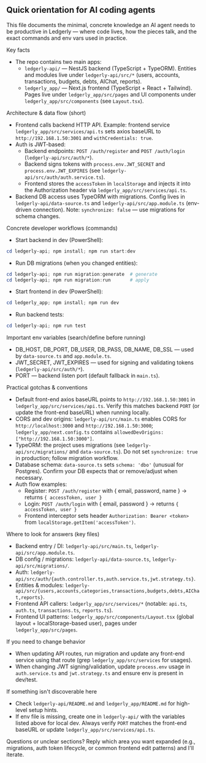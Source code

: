 ## Quick orientation for AI coding agents

This file documents the minimal, concrete knowledge an AI agent needs to be productive in Ledgerly — where code lives, how the pieces talk, and the exact commands and env vars used in practice.

Key facts
- The repo contains two main apps:
  - `ledgerly-api/` — NestJS backend (TypeScript + TypeORM). Entities and modules live under `ledgerly-api/src/*` (users, accounts, transactions, budgets, debts, AIChat, reports).
  - `ledgerly_app/` — Next.js frontend (TypeScript + React + Tailwind). Pages live under `ledgerly_app/src/pages` and UI components under `ledgerly_app/src/components` (see `Layout.tsx`).

Architecture & data flow (short)
- Frontend calls backend HTTP API. Example: frontend service `ledgerly_app/src/services/api.ts` sets axios baseURL to `http://192.168.1.50:3001` and `withCredentials: true`.
- Auth is JWT-based:
  - Backend endpoints: `POST /auth/register` and `POST /auth/login` (`ledgerly-api/src/auth/*`).
  - Backend signs tokens with `process.env.JWT_SECRET` and `process.env.JWT_EXPIRES` (see `ledgerly-api/src/auth/auth.service.ts`).
  - Frontend stores the `accessToken` in `localStorage` and injects it into the Authorization header via `ledgerly_app/src/services/api.ts`.
- Backend DB access uses TypeORM with migrations. Config lives in `ledgerly-api/data-source.ts` and `ledgerly-api/src/app.module.ts` (env-driven connection). Note: `synchronize: false` — use migrations for schema changes.

Concrete developer workflows (commands)
- Start backend in dev (PowerShell):
```powershell
cd ledgerly-api; npm install; npm run start:dev
```
- Run DB migrations (when you changed entities):
```powershell
cd ledgerly-api; npm run migration:generate  # generate
cd ledgerly-api; npm run migration:run       # apply
```
- Start frontend in dev (PowerShell):
```powershell
cd ledgerly_app; npm install; npm run dev
```
- Run backend tests:
```powershell
cd ledgerly-api; npm run test
```

Important env variables (search/define before running)
- DB_HOST, DB_PORT, DB_USER, DB_PASS, DB_NAME, DB_SSL — used by `data-source.ts` and `app.module.ts`.
- JWT_SECRET, JWT_EXPIRES — used for signing and validating tokens (`ledgerly-api/src/auth/*`).
- PORT — backend listen port (default fallback in `main.ts`).

Practical gotchas & conventions
- Default front-end axios baseURL points to `http://192.168.1.50:3001` in `ledgerly_app/src/services/api.ts`. Verify this matches backend `PORT` (or update the front-end baseURL) when running locally.
- CORS and dev origins: `ledgerly-api/src/main.ts` enables CORS for `http://localhost:3000` and `http://192.168.1.50:3000`; `ledgerly_app/next.config.ts` contains `allowedDevOrigins: ["http://192.168.1.50:3000"]`.
- TypeORM: the project uses migrations (see `ledgerly-api/src/migrations/` and `data-source.ts`). Do not set `synchronize: true` in production; follow migration workflow.
- Database schema: `data-source.ts` sets `schema: 'dbo'` (unusual for Postgres). Confirm your DB expects that or remove/adjust when necessary.
- Auth flow examples:
  - Register: `POST /auth/register` with { email, password, name } → returns `{ accessToken, user }`
  - Login: `POST /auth/login` with { email, password } → returns `{ accessToken, user }`
  - Frontend interceptor sets header `Authorization: Bearer <token>` from `localStorage.getItem('accessToken')`.

Where to look for answers (key files)
- Backend entry / DI: `ledgerly-api/src/main.ts`, `ledgerly-api/src/app.module.ts`.
- DB config / migrations: `ledgerly-api/data-source.ts`, `ledgerly-api/src/migrations/`.
- Auth: `ledgerly-api/src/auth/{auth.controller.ts,auth.service.ts,jwt.strategy.ts}`.
- Entities & modules: `ledgerly-api/src/{users,accounts,categories,transactions,budgets,debts,AIChat,reports}`.
- Frontend API callers: `ledgerly_app/src/services/*` (notable: `api.ts`, `auth.ts`, `transactions.ts`, `reports.ts`).
- Frontend UI patterns: `ledgerly_app/src/components/Layout.tsx` (global layout + localStorage-based user), pages under `ledgerly_app/src/pages`.

If you need to change behavior
- When updating API routes, run migration and update any front-end service using that route (grep `ledgerly_app/src/services` for usages).
- When changing JWT signing/validation, update `process.env` usage in `auth.service.ts` and `jwt.strategy.ts` and ensure env is present in dev/test.

If something isn't discoverable here
- Check `ledgerly-api/README.md` and `ledgerly_app/README.md` for high-level setup hints.
- If env file is missing, create one in `ledgerly-api/` with the variables listed above for local dev. Always verify `PORT` matches the front-end baseURL or update `ledgerly_app/src/services/api.ts`.

Questions or unclear sections? Reply which area you want expanded (e.g., migrations, auth token lifecycle, or common frontend edit patterns) and I'll iterate.
